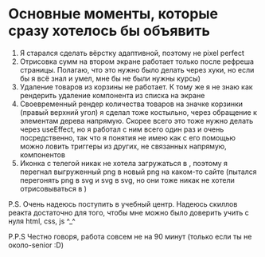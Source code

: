 # Основные моменты, которые сразу хотелось бы объявить
1. Я старался сделать вёрстку адаптивной, поэтому не pixel perfect
2. Отрисовка сумм на втором экране работает только после рефреша страницы. Полагаю, что это нужно было делать через хуки, но если бы я всё знал и умел, мне бы не были нужны курсы)
3. Удаление товаров из корзины не работает. К тому же я не знаю как рендерить удаление компонента из списка на экране
4. Своевременный рендер количества товаров на значке корзинки (правый верхний угол) я сделал тоже костыльно, через обращение к элементам дерева напрямую. Скорее всего это тоже нужно делать через useEffect, но я работал с ним всего один раз и очень посредственно, так что я понятия не имею как с его помощью можно ловить триггеры из других, не связанных напрямую, компонентов
5. Иконка с телегой никак не хотела загружаться в <img>, поэтому я перегнал выгруженный png в новый png на каком-то сайте (пытался перегонять png в svg и svg в svg, но они тоже никак не хотели отрисовываться в <img>)

P.S. Очень надеюсь поступить в учебный центр. Надеюсь скиллов реакта достаточно для того, чтобы мне можно было доверить учить с нуля html, css, js   ^_^

P.P.S Честно говоря, работа совсем не на 90 минут (только если ты не около-senior :D)

